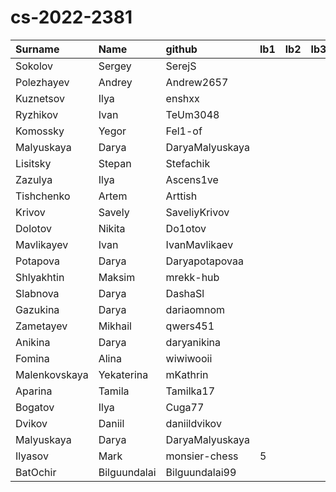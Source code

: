 # cs-2022-2381
| Surname       | Name         | github          | lb1   | lb2   | lb3   | cw   |
|:--------------|:-------------|:----------------|:------|:------|:------|:-----|
| Sokolov       | Sergey       | SerejS          |       |       |       |      |
| Polezhayev    | Andrey       | Andrew2657      |       |       |       |      |
| Kuznetsov     | Ilya         | enshxx          |       |       |       |      |
| Ryzhikov      | Ivan         | TeUm3048        |       |       |       |      |
| Komossky      | Yegor        | Fel1-of         |       |       |       |      |
| Malyuskaya    | Darya        | DaryaMalyuskaya |       |       |       |      |
| Lisitsky      | Stepan       | Stefachik       |       |       |       |      |
| Zazulya       | Ilya         | Ascens1ve       |       |       |       |      |
| Tishchenko    | Artem        | Arttish         |       |       |       |      |
| Krivov        | Savely       | SaveliyKrivov   |       |       |       |      |
| Dolotov       | Nikita       | Do1otov         |       |       |       |      |
| Mavlikayev    | Ivan         | IvanMavlikaev   |       |       |       |      |
| Potapova      | Darya        | Daryapotapovaa  |       |       |       |      |
| Shlyakhtin    | Maksim       | mrekk-hub       |       |       |       |      |
| Slabnova      | Darya        | DashaSl         |       |       |       |      |
| Gazukina      | Darya        | dariaomnom      |       |       |       |      |
| Zametayev     | Mikhail      | qwers451        |       |       |       |      |
| Anikina       | Darya        | daryanikina     |       |       |       |      |
| Fomina        | Alina        | wiwiwooii       |       |       |       |      |
| Malenkovskaya | Yekaterina   | mKathrin        |       |       |       |      |
| Aparina       | Tamila       | Tamilka17       |       |       |       |      |
| Bogatov       | Ilya         | Cuga77          |       |       |       |      |
| Dvikov        | Daniil       | daniildvikov    |       |       |       |      |
| Malyuskaya    | Darya        | DaryaMalyuskaya |       |       |       |      |
| Ilyasov       | Mark         | monsier-chess   | 5     |       |       |      |
| BatOchir      | Bilguundalai | Bilguundalai99  |       |       |       |      |